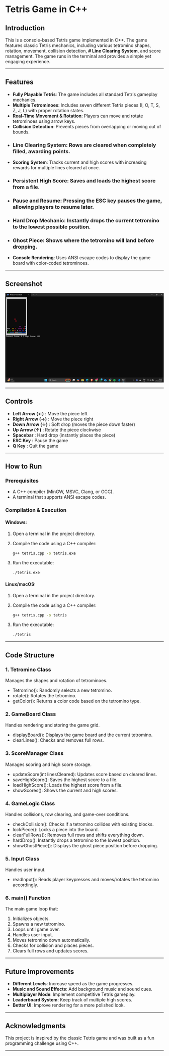 # Tetris Game in C++

## Introduction

This is a console-based Tetris game implemented in C++. The game features classic Tetris mechanics, including various tetromino shapes, rotation, movement, collision detection, **# Line Clearing System**,
and score management. The game runs in the terminal and provides a simple yet engaging experience.

---

## Features

- **Fully Playable Tetris**: The game includes all standard Tetris gameplay mechanics.
- **Multiple Tetrominoes**: Includes seven different Tetris pieces (I, O, T, S, Z, J, L) with proper rotation states.
- **Real-Time Movement & Rotation**: Players can move and rotate tetrominoes using arrow keys.
- **Collision Detection**: Prevents pieces from overlapping or moving out of bounds.
- ### Line Clearing System: Rows are cleared when completely filled, awarding points.
- **Scoring System**: Tracks current and high scores with increasing rewards for multiple lines cleared at once.
- ### Persistent High Score: Saves and loads the highest score from a file.
- ### Pause and Resume: Pressing the ESC key pauses the game, allowing players to resume later.
- ### Hard Drop Mechanic: Instantly drops the current tetromino to the lowest possible position.
- ### Ghost Piece: Shows where the tetromino will land before dropping.
- **Console Rendering**: Uses ANSI escape codes to display the game board with color-coded tetrominoes.

---

## Screenshot

![Tetris Game Screenshot](TT1.png)

---

## Controls

- **Left Arrow (←)** : Move the piece left
- **Right Arrow (→)** : Move the piece right
- **Down Arrow (↓)** : Soft drop (moves the piece down faster)
- **Up Arrow (↑)** : Rotate the piece clockwise
- **Spacebar** : Hard drop (instantly places the piece)
- **ESC Key** : Pause the game
- **Q Key** : Quit the game

---

## How to Run

### Prerequisites

- A C++ compiler (MinGW, MSVC, Clang, or GCC).
- A terminal that supports ANSI escape codes.

### Compilation & Execution

#### Windows:
1. Open a terminal in the project directory.
2. Compile the code using a C++ compiler:
   
   ```sh
   g++ tetris.cpp -o tetris.exe
   ```

3. Run the executable:
   
   ```sh
   ./tetris.exe
   ```

#### Linux/macOS:
1. Open a terminal in the project directory.
2. Compile the code using a C++ compiler:
   
   ```sh
   g++ tetris.cpp -o tetris
   ```

3. Run the executable:
   
   ```sh
   ./tetris
   ```

---

## Code Structure

### 1. Tetromino Class

Manages the shapes and rotation of tetrominoes.

- Tetromino(): Randomly selects a new tetromino.
- rotate(): Rotates the tetromino.
- getColor(): Returns a color code based on the tetromino type.

### 2. GameBoard Class

Handles rendering and storing the game grid.

- displayBoard(): Displays the game board and the current tetromino.
- clearLines(): Checks and removes full rows.

### 3. ScoreManager Class

Manages scoring and high score storage.

- updateScore(int linesCleared): Updates score based on cleared lines.
- saveHighScore(): Saves the highest score to a file.
- loadHighScore(): Loads the highest score from a file.
- showScores(): Shows the current and high scores.

### 4. GameLogic Class

Handles collisions, row clearing, and game-over conditions.

- checkCollision(): Checks if a tetromino collides with existing blocks.
- lockPiece(): Locks a piece into the board.
- clearFullRows(): Removes full rows and shifts everything down.
- hardDrop(): Instantly drops a tetromino to the lowest position.
- showGhostPiece(): Displays the ghost piece position before dropping.

### 5. Input Class

Handles user input.

- readInput(): Reads player keypresses and moves/rotates the tetromino accordingly.

### 6. main() Function

The main game loop that:

1. Initializes objects.
2. Spawns a new tetromino.
3. Loops until game over.
4. Handles user input.
5. Moves tetromino down automatically.
6. Checks for collision and places pieces.
7. Clears full rows and updates scores.

---

## Future Improvements

- **Different Levels**: Increase speed as the game progresses.
- **Music and Sound Effects**: Add background music and sound cues.
- **Multiplayer Mode**: Implement competitive Tetris gameplay.
- **Leaderboard System**: Keep track of multiple high scores.
- **Better UI**: Improve rendering for a more polished look.

---

## Acknowledgments

This project is inspired by the classic Tetris game and was built as a fun programming challenge using C++.

---

